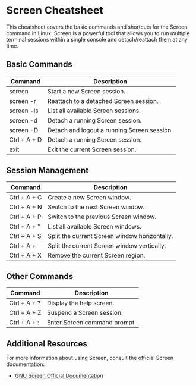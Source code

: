 # Screen Cheatsheet

This cheatsheet covers the basic commands and shortcuts for the Screen command in Linux. Screen is a powerful tool that allows you to run multiple terminal sessions within a single console and detach/reattach them at any time.

## Basic Commands

| Command      | Description                                 |
| ------------ | ------------------------------------------- |
| screen       | Start a new Screen session.                 |
| screen -r    | Reattach to a detached Screen session.      |
| screen -ls   | List all available Screen sessions.         |
| screen -d    | Detach a running Screen session.            |
| screen -D    | Detach and logout a running Screen session. |
| Ctrl + A + D | Detach a running Screen session.            |
| exit         | Exit the current Screen session.            |

## Session Management

| Command      | Description                                   |
| ------------ | --------------------------------------------- |
| Ctrl + A + C | Create a new Screen window.                   |
| Ctrl + A + N | Switch to the next Screen window.             |
| Ctrl + A + P | Switch to the previous Screen window.         |
| Ctrl + A + " | List all available Screen windows.            |
| Ctrl + A + S | Split the current Screen window horizontally. |
| Ctrl + A +   | Split the current Screen window vertically.   |
| Ctrl + A + X | Remove the current Screen region.             |

## Other Commands

| Command      | Description                  |
| ------------ | ---------------------------- |
| Ctrl + A + ? | Display the help screen.     |
| Ctrl + A + Z | Suspend a Screen session.    |
| Ctrl + A + : | Enter Screen command prompt. |

## Additional Resources

For more information about using Screen, consult the official Screen documentation:

- [GNU Screen Official Documentation](https://www.gnu.org/software/screen/manual/)
